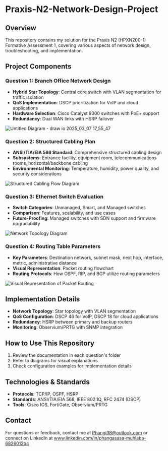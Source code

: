# Praxis-N2-Network-Design-Project

## Overview
This repository contains my solution for the Praxis N2 (HPXN200-1) Formative Assessment 1, covering various aspects of network design, troubleshooting, and implementation.

## Project Components

### Question 1: Branch Office Network Design
- **Hybrid Star Topology**: Central core switch with VLAN segmentation for traffic isolation
- **QoS Implementation**: DSCP prioritization for VoIP and cloud applications
- **Hardware Selection**: Cisco Catalyst 9300 switches with PoE+ support
- **Redundancy**: Dual WAN links with HSRP failover

![Untitled Diagram - draw io 2025_03_07 17_55_47](https://github.com/user-attachments/assets/f6b84603-9e52-4721-b79e-8b33fb0a4ce1)


### Question 2: Structured Cabling Plan
- **ANSI/TIA/EIA 568 Standard**: Comprehensive structured cabling design
- **Subsystems**: Entrance facility, equipment room, telecommunications rooms, horizontal/backbone cabling
- **Environmental Monitoring**: Temperature, humidity, power quality, and security considerations

![Structured Cabling Flow Diagram](https://github.com/user-attachments/assets/e1a95a73-5069-43d4-8505-5443844e6494)


### Question 3: Ethernet Switch Evaluation
- **Switch Categories**: Unmanaged, Smart, and Managed switches
- **Comparison**: Features, scalability, and use cases
- **Future-Proofing**: Managed switches with SDN support and firmware upgradability

![Network Topology Diagram](https://github.com/user-attachments/assets/240d5a8c-ebaa-4694-9f6b-bca2a8671dd2)


### Question 4: Routing Table Parameters
- **Key Parameters**: Destination network, subnet mask, next hop, interface, metric, administrative distance
- **Visual Representation**: Packet routing flowchart
- **Routing Protocols**: How OSPF, RIP, and BGP utilize routing parameters

![Visual Representation of Packet Routing](https://github.com/user-attachments/assets/7845368a-497a-41c7-8e93-ed343608bf1b)


## Implementation Details
- **Network Topology**: Star topology with VLAN segmentation
- **QoS Configuration**: DSCP 46 for VoIP, DSCP 18 for cloud applications
- **Redundancy**: HSRP between primary and backup routers
- **Monitoring**: Observium/PRTG with SNMP integration

## How to Use This Repository
1. Review the documentation in each question's folder
2. Refer to diagrams for visual explanations
3. Check configuration examples for implementation details

## Technologies & Standards
- **Protocols**: TCP/IP, OSPF, HSRP
- **Standards**: ANSI/TIA/EIA 568, IEEE 802.1Q, RFC 2474 (DSCP)
- **Tools**: Cisco IOS, FortiGate, Observium/PRTG

## Contact
For questions or feedback, contact me at Phangi38@outlook.com or connect on LinkedIn at www.linkedin.com/in/phangasasa-muhlaba-6826012b4
